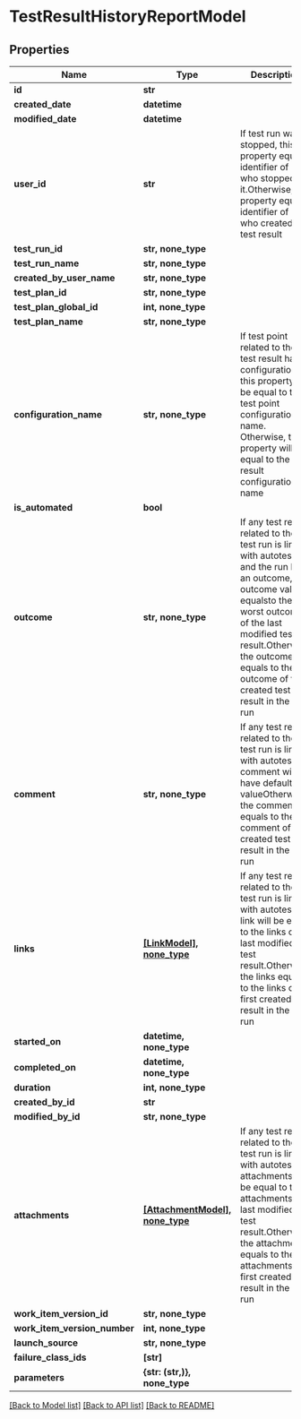 # TestResultHistoryReportModel


## Properties
Name | Type | Description | Notes
------------ | ------------- | ------------- | -------------
**id** | **str** |  | [optional] 
**created_date** | **datetime** |  | [optional] 
**modified_date** | **datetime** |  | [optional] 
**user_id** | **str** | If test run was stopped, this property equals identifier of user who stopped it.Otherwise, the property equals identifier of user who created the test result | [optional] 
**test_run_id** | **str, none_type** |  | [optional] 
**test_run_name** | **str, none_type** |  | [optional] 
**created_by_user_name** | **str, none_type** |  | [optional] 
**test_plan_id** | **str, none_type** |  | [optional] 
**test_plan_global_id** | **int, none_type** |  | [optional] 
**test_plan_name** | **str, none_type** |  | [optional] 
**configuration_name** | **str, none_type** | If test point related to the test result has configuration, this property will be equal to the test point configuration name. Otherwise, this property will be equal to the test result configuration name | [optional] 
**is_automated** | **bool** |  | [optional] 
**outcome** | **str, none_type** | If any test result related to the test run is linked with autotest and the run has an outcome, the outcome value equalsto the worst outcome of the last modified test result.Otherwise, the outcome equals to the outcome of first created test result in the test run | [optional] 
**comment** | **str, none_type** | If any test result related to the test run is linked with autotest, comment will have default valueOtherwise, the comment equals to the comment of first created test result in the test run | [optional] 
**links** | [**[LinkModel], none_type**](LinkModel.md) | If any test result related to the test run is linked with autotest, link will be equal to the links of last modified test result.Otherwise, the links equals to the links of first created test result in the test run | [optional] 
**started_on** | **datetime, none_type** |  | [optional] 
**completed_on** | **datetime, none_type** |  | [optional] 
**duration** | **int, none_type** |  | [optional] 
**created_by_id** | **str** |  | [optional] 
**modified_by_id** | **str, none_type** |  | [optional] 
**attachments** | [**[AttachmentModel], none_type**](AttachmentModel.md) | If any test result related to the test run is linked with autotest, attachments will be equal to the attachments of last modified test result.Otherwise, the attachments equals to the attachments of first created test result in the test run | [optional] 
**work_item_version_id** | **str, none_type** |  | [optional] 
**work_item_version_number** | **int, none_type** |  | [optional] 
**launch_source** | **str, none_type** |  | [optional] 
**failure_class_ids** | **[str]** |  | [optional] 
**parameters** | **{str: (str,)}, none_type** |  | [optional] 

[[Back to Model list]](../README.md#documentation-for-models) [[Back to API list]](../README.md#documentation-for-api-endpoints) [[Back to README]](../README.md)


